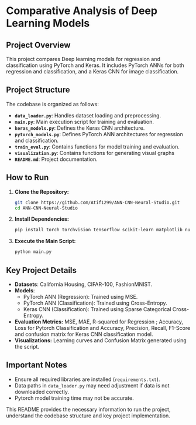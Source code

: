 # Comparative Analysis of Deep Learning Models

## Project Overview

This project compares Deep learning models for regression and classification using PyTorch and Keras. It includes PyTorch ANNs for both regression and classification, and a Keras CNN for image classification.

## Project Structure

The codebase is organized as follows:

*   **`data_loader.py`**: Handles dataset loading and preprocessing.
*   **`main.py`**: Main execution script for training and evaluation.
*   **`keras_models.py`**: Defines the Keras CNN architecture.
*   **`pytorch_models.py`**: Defines PyTorch ANN architectures for regression and classification.
*   **`train_eval.py`**: Contains functions for model training and evaluation.
*  **`visualization.py`**: Contains functions for generating visual graphs
*   **`README.md`**: Project documentation.

## How to Run

1.  **Clone the Repository:**
    ```bash
    git clone https://github.com/Atif1299/ANN-CNN-Neural-Studio.git
    cd ANN-CNN-Neural-Studio
    ```

2.  **Install Dependencies:**
    ```bash
    pip install torch torchvision tensorflow scikit-learn matplotlib numpy
    ```

3.  **Execute the Main Script:**
    ```bash
    python main.py
    ```

## Key Project Details

*   **Datasets**: California Housing, CIFAR-100, FashionMNIST.
*   **Models**:
    *   PyTorch ANN (Regression): Trained using MSE.
    *   PyTorch ANN (Classification): Trained using Cross-Entropy.
    *   Keras CNN (Classification): Trained using Sparse Categorical Cross-Entropy.
* **Evaluation Metrics:** MSE, MAE, R-squared for Regression ; Accuracy, Loss for Pytorch Classification and Accuracy, Precision, Recall, F1-Score and confusion matrix for Keras CNN classification model.
*  **Visualizations:** Learning curves and Confusion Matrix generated using the script.

## Important Notes

*   Ensure all required libraries are installed (`requirements.txt`).
*   Data paths in `data_loader.py` may need adjustment if data is not downloaded correctly.
*   Pytorch model training time may not be accurate.

This README provides the necessary information to run the project, understand the codebase structure and key project implementation.
